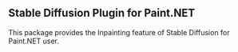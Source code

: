 ## Stable Diffusion Plugin for Paint.NET
This package provides the Inpainting feature of Stable Diffusion for Paint.NET user.
